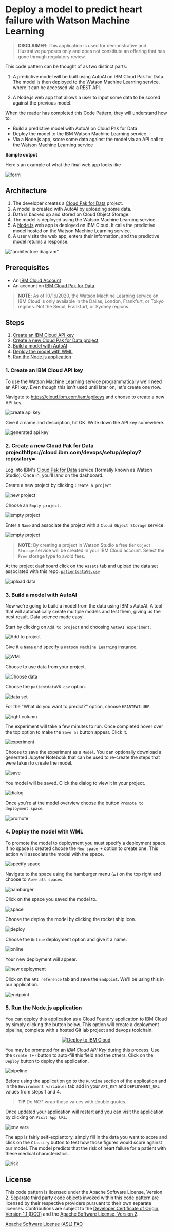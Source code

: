 # Deploy a model to predict heart failure with Watson Machine Learning

> **DISCLAIMER**: This application is used for demonstrative and illustrative purposes only and does not constitute an offering that has gone through regulatory review.

This code pattern can be thought of as two distinct parts:

1. A predictive model will be built using AutoAI on IBM Cloud Pak for Data. The model is then deployed to the Watson Machine Learning service, where it can be accessed via a REST API.

2. A Node.js web app that allows a user to input some data to be scored against the previous model.

When the reader has completed this Code Pattern, they will understand how to:

* Build a predictive model with AutoAI on Cloud Pak for Data
* Deploy the model to the IBM Watson Machine Learning service
* Via a Node.js app, score some data against the model via an API call to the Watson Machine Learning service

**Sample output**

Here's an example of what the final web app looks like

![form](doc/images/application.png)

## Architecture

1. The developer creates a [Cloud Pak for Data](https://www.ibm.com/cloud/watson-studio) project.
1. A model is created with AutoAI by uploading some data.
1. Data is backed up and stored on Cloud Object Storage.
1. The model is deployed using the Watson Machine Learning service.
1. A [Node.js](https://nodejs.org/) web app is deployed on IBM Cloud. It calls the predictive model hosted on the Watson Machine Learning service.
1. A user visits the web app, enters their information, and the predictive model returns a response.

!["architecture diagram"](doc/images/architecture.png)

## Prerequisites

* An [IBM Cloud Account](https://cloud.ibm.com)
* An account on [IBM Cloud Pak for Data](https://dataplatform.cloud.ibm.com/).

> **NOTE**: As of 10/16/2020, the Watson Machine Learning service on IBM Cloud is only available in the Dallas, London, Frankfurt, or Tokyo regions. Not the Seoul, Frankfurt, or Sydney regions.

## Steps

1. [Create an IBM Cloud API key](#1-create-an-ibm-cloud-api-key)
1. [Create a new Cloud Pak for Data project](#2-create-a-new-cloud-pak-for-data-project)
1. [Build a model with AutoAI](#3-build-a-model-with-autoai)
1. [Deploy the model with WML](#4-deploy-the-model-with-wml)
1. [Run the Node.js application](#5-the-client-side)

### 1. Create an IBM Cloud API key

To use the Watson Machine Learning service programmatically we'll need an API key. Even though this isn't used until later on, let's create one now.

Navigate to <https://cloud.ibm.com/iam/apikeys> and choose to create a new API key.

![create api key](doc/images/api-1.png)

Give it a name and description, hit OK. Write down the API key somewhere.

![generated api key](doc/images/api-2.png)

### 2. Create a new Cloud Pak for Data projecthttps://cloud.ibm.com/devops/setup/deploy?repository=

Log into IBM's [Cloud Pak for Data](https://dataplatform.cloud.ibm.com) service (formally known as Watson Studio). Once in, you'll land on the dashboard.

Create a new project by clicking `Create a project`.

![new project](doc/images/cp4d.png)

Choose an `Empty project`.

![empty project](doc/images/pro-1.png)

Enter a `Name` and associate the project with a `Cloud Object Storage` service.

![empty project](doc/images/pro-2.png)

> **NOTE**: By creating a project in Watson Studio a free tier `Object Storage` service will be created in your IBM Cloud account. Select the `Free` storage type to avoid fees.

At the project dashboard click on the `Assets` tab and upload the data set associated with this repo. [`patientdataV6.csv`](https://raw.githubusercontent.com/IBM/predictive-model-on-watson-ml/master/data/patientdataV6.csv)

![upload data](doc/images/pro-3.png)

### 3. Build a model with AutoAI

Now we're going to build a model from the data using IBM's AutoAI. A tool that will automatically create multiple models and test them, giving us the best result. Data science made easy!

Start by clicking on `Add to project` and choosing `AutoAI experiment`.

![Add to project](doc/images/auto-1.png)

Give it a `Name` and specify a `Watson Machine Learning` instance.

![WML](doc/images/auto-2.png)

Choose to use data from your project.

![Choose data](doc/images/auto-3.png)

Choose the `patientdataV6.csv` option.

![data set](doc/images/auto-4.png)

For the "What do you want to predict?" option, choose `HEARTFAILURE`.

![right column](doc/images/auto-5.png)

The experiment will take a few minutes to run. Once completed hover over the top option to make the `Save as` button appear. Click it.

![experiment](doc/images/auto-6.png)

Choose to save the experiment as a `Model`. You can optionally download a generated Jupyter Notebook that can be used to re-create the steps that were taken to create the model.

![save](doc/images/auto-7.png)

You model will be saved. Click the dialog to view it in your project.

![dialog](doc/images/auto-8.png)

Once you're at the model overview choose the button `Promote to deployment space`.

![promote](doc/images/auto-9.png)

### 4. Deploy the model with WML

To promote the model to deployment you must specify a deployment space. If no space is created choose the `New space +` option to create one. This action will associate the model with the space.

![specify space](doc/images/deploy-1.png)

Navigate to the space using the hamburger menu (`☰`) on the top right and choose to `View all spaces`.

![hamburger](doc/images/deploy-2.png)

Click on the space you saved the model to.

![space](doc/images/deploy-3.png)

Choose the deploy the model by clicking the rocket ship icon.

![deploy](doc/images/deploy-4.png)

Choose the `Online` deployment option and give it a name.

![online](doc/images/deploy-5.png)

Your new deployment will appear.

![new deployment](doc/images/deploy-6.png)

Click on the `API reference` tab and save the `Endpoint`. We'll be using this in our application.

![endpoint](doc/images/deploy-7.png)

### 5. Run the Node.js application

You can deploy this application as a Cloud Foundry application to IBM Cloud by simply clicking the button below. This option will create a deployment pipeline, complete with a hosted Git lab project and devops toolchain.

<p align="center">
    <a href="https://cloud.ibm.com/devops/setup/deploy?repository=https://github.ibm.com/Abdullah-Tasleem1/predict-heart-rate-failure">
    <img src="https://cloud.ibm.com/devops/setup/deploy/button_x2.png" alt="Deploy to IBM Cloud">
    </a>
</p>

You may be prompted for an *IBM Cloud API Key* during this process. Use the `Create (+)` button to auto-fill this field and the others. Click on the `Deploy` button to deploy the application.

![pipeline](doc/images/cf-1.png)

Before using the application go to the `Runtime` section of the application and in the `Environment variables` tab add in your `API_KEY` and `DEPLOYMENT_URL` values from steps 1 and 4.

> **TIP** Do *NOT* wrap these values with double quotes.

Once updated your application will restart and you can visit the application by clicking on `Visit App URL`.

![env vars](doc/images/cf-2.png)

The app is fairly self-explantory, simply fill in the data you want to score and click on the `Classify` button to test how those figures would score against our model. The model predicts that the risk of heart failure for a patient with these medical characteristics.

![risk](doc/images/application.png)

## License

This code pattern is licensed under the Apache Software License, Version 2.  Separate third party code objects invoked within this code pattern are licensed by their respective providers pursuant to their own separate licenses. Contributions are subject to the [Developer Certificate of Origin, Version 1.1 (DCO)](https://developercertificate.org/) and the [Apache Software License, Version 2](http://www.apache.org/licenses/LICENSE-2.0.txt).

[Apache Software License (ASL) FAQ](http://www.apache.org/foundation/license-faq.html#WhatDoesItMEAN)
